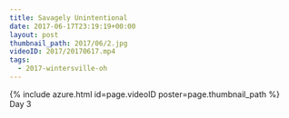 ```yaml
---
title: Savagely Unintentional
date: 2017-06-17T23:19:19+00:00
layout: post
thumbnail_path: 2017/06/2.jpg
videoID: 2017/20170617.mp4
tags:
  - 2017-wintersville-oh
---
```

{% include azure.html id=page.videoID poster=page.thumbnail_path %}
Day 3
